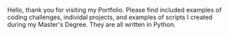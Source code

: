 Hello, thank you for visiting my Portfolio.  Please find included examples of coding challenges, individal projects, and examples of scripts I created during my Master's Degree. They are all written in Python. 
